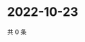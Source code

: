 # 2022-10-23

共 0 条

<!-- BEGIN WEIBO -->
<!-- 最后更新时间 Sun Oct 23 2022 03:17:10 GMT+0800 (China Standard Time) -->

<!-- END WEIBO -->
